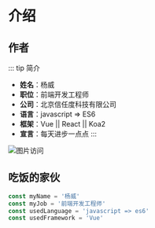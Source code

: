# 介绍
## 作者
::: tip 简介
* **姓名**：杨威
* **职位**：前端开发工程师
* **公司**：北京信任度科技有限公司
* **语言**：javascript => ES6
* **框架**：Vue ||  React ||  Koa2
* **宣言**：每天进步一点点
:::

![图片访问](~@/image/chaoren.jpeg)

## 吃饭的家伙

```js
const myName = '杨威'
const myJob = '前端开发工程师'
const usedLanguage = 'javascript => es6'
const usedFramework = 'Vue'
```